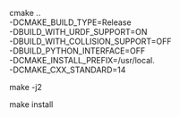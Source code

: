  cmake .. \
  -DCMAKE_BUILD_TYPE=Release \
  -DBUILD_WITH_URDF_SUPPORT=ON \
  -DBUILD_WITH_COLLISION_SUPPORT=OFF \
  -DBUILD_PYTHON_INTERFACE=OFF \
  -DCMAKE_INSTALL_PREFIX=/usr/local. \
  -DCMAKE_CXX_STANDARD=14

  make -j2

  make install